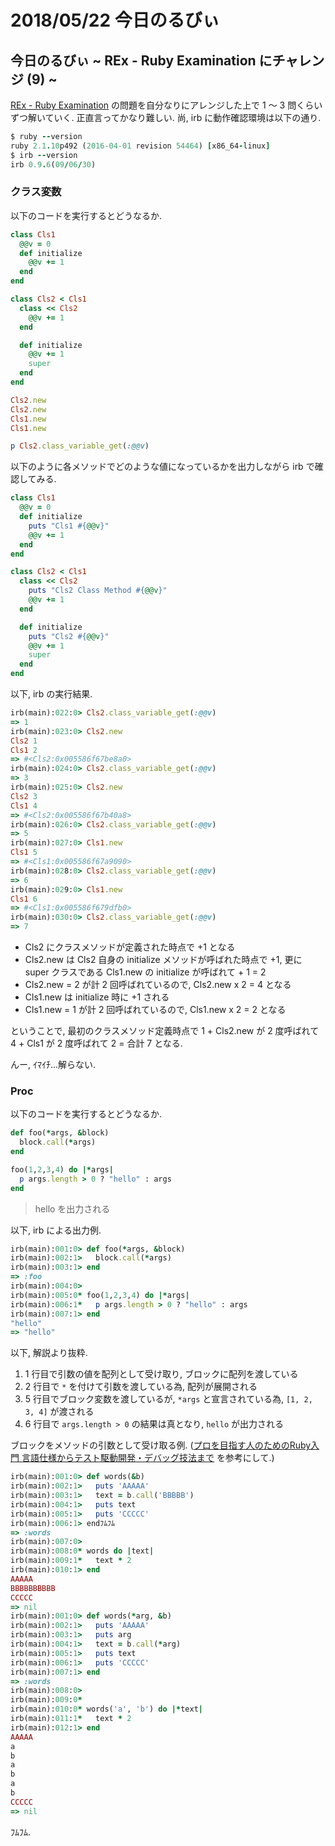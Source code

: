 # 2018/05/22 今日のるびぃ

## 今日のるびぃ ~ REx - Ruby Examination にチャレンジ (9) ~

[REx - Ruby Examination](https://rex.libertyfish.co.jp/) の問題を自分なりにアレンジした上で 1 〜 3 問くらいずつ解いていく. 正直言ってかなり難しい. 尚, irb に動作確認環境は以下の通り.

```ruby
$ ruby --version
ruby 2.1.10p492 (2016-04-01 revision 54464) [x86_64-linux]
$ irb --version
irb 0.9.6(09/06/30)
```

### クラス変数

以下のコードを実行するとどうなるか.

```ruby
class Cls1
  @@v = 0
  def initialize
    @@v += 1
  end
end

class Cls2 < Cls1
  class << Cls2
    @@v += 1
  end

  def initialize
    @@v += 1
    super
  end
end

Cls2.new
Cls2.new
Cls1.new
Cls1.new

p Cls2.class_variable_get(:@@v)
```

以下のように各メソッドでどのような値になっているかを出力しながら irb で確認してみる.

```ruby
class Cls1
  @@v = 0
  def initialize
    puts "Cls1 #{@@v}"
    @@v += 1
  end
end

class Cls2 < Cls1
  class << Cls2
    puts "Cls2 Class Method #{@@v}"
    @@v += 1
  end

  def initialize
    puts "Cls2 #{@@v}"
    @@v += 1
    super
  end
end
```

以下, irb の実行結果.

```ruby
irb(main):022:0> Cls2.class_variable_get(:@@v)
=> 1
irb(main):023:0> Cls2.new
Cls2 1
Cls1 2
=> #<Cls2:0x005586f67be8a0>
irb(main):024:0> Cls2.class_variable_get(:@@v)
=> 3
irb(main):025:0> Cls2.new
Cls2 3
Cls1 4
=> #<Cls2:0x005586f67b40a8>
irb(main):026:0> Cls2.class_variable_get(:@@v)
=> 5
irb(main):027:0> Cls1.new
Cls1 5
=> #<Cls1:0x005586f67a9090>
irb(main):028:0> Cls2.class_variable_get(:@@v)
=> 6
irb(main):029:0> Cls1.new
Cls1 6
=> #<Cls1:0x005586f679dfb0>
irb(main):030:0> Cls2.class_variable_get(:@@v)
=> 7
```

* Cls2 にクラスメソッドが定義された時点で +1 となる
* Cls2.new は Cls2 自身の initialize メソッドが呼ばれた時点で +1, 更に super クラスである Cls1.new の initialize が呼ばれて + 1 = 2
* Cls2.new = 2 が計 2 回呼ばれているので, Cls2.new x 2 = 4 となる
* Cls1.new は initialize 時に +1 される
* Cls1.new = 1 が計 2 回呼ばれているので, Cls1.new x 2 = 2 となる

ということで, 最初のクラスメソッド定義時点で 1 + Cls2.new が 2 度呼ばれて 4 + Cls1 が 2 度呼ばれて 2 = 合計 7 となる.

んー, ｲﾏｲﾁ...解らない.

### Proc

以下のコードを実行するとどうなるか.

```ruby
def foo(*args, &block)
  block.call(*args)
end

foo(1,2,3,4) do |*args|
  p args.length > 0 ? "hello" : args
end
```

> hello を出力される

以下, irb による出力例.

```ruby
irb(main):001:0> def foo(*args, &block)
irb(main):002:1>   block.call(*args)
irb(main):003:1> end
=> :foo
irb(main):004:0> 
irb(main):005:0* foo(1,2,3,4) do |*args|
irb(main):006:1*   p args.length > 0 ? "hello" : args
irb(main):007:1> end
"hello"
=> "hello"
```

以下, 解説より抜粋.

1. 1 行目で引数の値を配列として受け取り, ブロックに配列を渡している
2. 2 行目で `*` を付けて引数を渡している為, 配列が展開される
3. 5 行目でブロック変数を渡しているが, `*args` と宣言されている為, `[1, 2, 3, 4]` が渡される
4. 6 行目で `args.length > 0` の結果は真となり, `hello` が出力される

ブロックをメソッドの引数として受け取る例. ([プロを目指す人のためのRuby入門 言語仕様からテスト駆動開発・デバッグ技法まで](http://gihyo.jp/book/2017/978-4-7741-9397-7) を参考にして.)

```ruby
irb(main):001:0> def words(&b)
irb(main):002:1>   puts 'AAAAA'
irb(main):003:1>   text = b.call('BBBBB')
irb(main):004:1>   puts text
irb(main):005:1>   puts 'CCCCC'
irb(main):006:1> endﾌﾑﾌﾑ
=> :words
irb(main):007:0> 
irb(main):008:0* words do |text|
irb(main):009:1*   text * 2
irb(main):010:1> end
AAAAA
BBBBBBBBBB
CCCCC
=> nil
irb(main):001:0> def words(*arg, &b)
irb(main):002:1>   puts 'AAAAA'
irb(main):003:1>   puts arg
irb(main):004:1>   text = b.call(*arg)
irb(main):005:1>   puts text
irb(main):006:1>   puts 'CCCCC'
irb(main):007:1> end
=> :words
irb(main):008:0> 
irb(main):009:0* 
irb(main):010:0* words('a', 'b') do |*text|
irb(main):011:1*   text * 2
irb(main):012:1> end
AAAAA
a
b
a
b
a
b
CCCCC
=> nil
```

ﾌﾑﾌﾑ.
